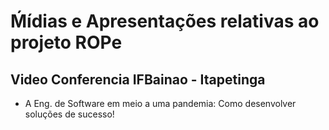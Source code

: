# Ḿídias e Apresentações relativas ao projeto ROPe

## Video Conferencia IFBainao - Itapetinga

- A Eng. de Software em meio a uma pandemia: Como desenvolver soluções de sucesso!



